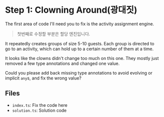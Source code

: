 # Step 1: Clowning Around(광대짓)

The first area of code I'll need you to fix is the activity assignment engine.

> 첫번째로 수정할 부분은 할당 엔진입니다.

It repeatedly creates groups of size 5-10 guests.
Each group is directed to go to an activity, which can hold up to a certain number of them at a time.

It looks like the clowns didn't change too much on this one.
They mostly just removed a few type annotations and changed one value.

Could you please add back missing type annotations to avoid evolving or implicit `any`s, and fix the wrong value?

## Files

- `index.ts`: Fix the code here
- `solution.ts`: Solution code

